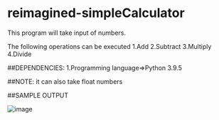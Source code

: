 # reimagined-simpleCalculator
This program will take input of numbers.

The following operations can be executed
1.Add
2.Subtract
3.Multiply
4.Divide

##DEPENDENCIES:
1.Programming language=>Python 3.9.5

##NOTE:
it can also take float numbers

##SAMPLE OUTPUT

![image](https://user-images.githubusercontent.com/85798295/122682628-3f6ba780-d218-11eb-8129-d6f73edea09b.png)
